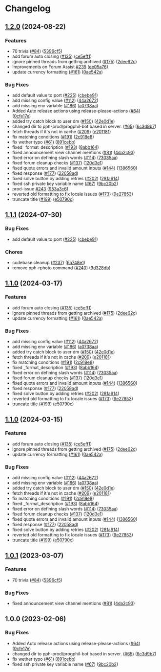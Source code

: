 # Changelog

## [1.2.0](https://github.com/caycun/progphil-bot/compare/v1.1.1...v1.2.0) (2024-08-22)


### Features

* 70 trivia ([#84](https://github.com/caycun/progphil-bot/issues/84)) ([5396cf5](https://github.com/caycun/progphil-bot/commit/5396cf53f355eb96f3c9562840c040595971aca7))
* add forum auto closing ([#135](https://github.com/caycun/progphil-bot/issues/135)) ([ce5eff1](https://github.com/caycun/progphil-bot/commit/ce5eff15dda5db9e6ba8d846ed7a58c7f71798a5))
* ignore pinned threads from getting archived ([#175](https://github.com/caycun/progphil-bot/issues/175)) ([2dee62c](https://github.com/caycun/progphil-bot/commit/2dee62c173265517022edc452e1e6822be641791))
* Improvements on Forum Assist [#235](https://github.com/caycun/progphil-bot/issues/235) ([ee05a76](https://github.com/caycun/progphil-bot/commit/ee05a76b1872197370c12e69e227efec127e087e))
* update currency formatting ([#161](https://github.com/caycun/progphil-bot/issues/161)) ([0ae542a](https://github.com/caycun/progphil-bot/commit/0ae542ae790e95f007709af4ae15051b2ab48944))


### Bug Fixes

* add default value to port ([#225](https://github.com/caycun/progphil-bot/issues/225)) ([cbebe91](https://github.com/caycun/progphil-bot/commit/cbebe9193b9096cebb66538338787a673f95eeee))
* add missing config value ([#112](https://github.com/caycun/progphil-bot/issues/112)) ([44a2672](https://github.com/caycun/progphil-bot/commit/44a26729fc439c676f140232ed25855a577125c1))
* add missing env variable ([#186](https://github.com/caycun/progphil-bot/issues/186)) ([a0738aa](https://github.com/caycun/progphil-bot/commit/a0738aa0f786eb68fe735da0228c3719cb863800))
* Added Auto release actions using release-please-actions ([#64](https://github.com/caycun/progphil-bot/issues/64)) ([0cfe17e](https://github.com/caycun/progphil-bot/commit/0cfe17e37e9f7132ebd10fda8cfb24457a373f2f))
* added try catch block to user dm ([#150](https://github.com/caycun/progphil-bot/issues/150)) ([42e0d1e](https://github.com/caycun/progphil-bot/commit/42e0d1eae8d8bbd9431dcbe5c9a41ade1f55d1c8))
* changed dir to pph-prod/progphil-bot based in server. ([#65](https://github.com/caycun/progphil-bot/issues/65)) ([6c3d9b7](https://github.com/caycun/progphil-bot/commit/6c3d9b78be12d3cc1fa253643d682b6313bfade7))
* fetch threads if it's not in cache ([#209](https://github.com/caycun/progphil-bot/issues/209)) ([e201181](https://github.com/caycun/progphil-bot/commit/e201181e9aeaa9aa068b6e1a7823e842ccb38bca))
* fix matching conditions ([#191](https://github.com/caycun/progphil-bot/issues/191)) ([2c918e8](https://github.com/caycun/progphil-bot/commit/2c918e8466e07e2a53de594e7de3311f8ba18a33))
* fix wether typo ([#61](https://github.com/caycun/progphil-bot/issues/61)) ([891cebb](https://github.com/caycun/progphil-bot/commit/891cebb305c6ac24d15919c8da49f478890c49b1))
* fixed _format_description ([#193](https://github.com/caycun/progphil-bot/issues/193)) ([8abb164](https://github.com/caycun/progphil-bot/commit/8abb164ac104e49a0369bee79e7f0b1989796643))
* fixed announcement view channel mentions ([#81](https://github.com/caycun/progphil-bot/issues/81)) ([4da2c93](https://github.com/caycun/progphil-bot/commit/4da2c93260a243557f2528abe85c2a255d643bcf))
* fixed error on defining slash words ([#114](https://github.com/caycun/progphil-bot/issues/114)) ([73035aa](https://github.com/caycun/progphil-bot/commit/73035aa7728c547a148c7645aad1f9c60045ef40))
* fixed forum cleanup checks ([#137](https://github.com/caycun/progphil-bot/issues/137)) ([120d3e1](https://github.com/caycun/progphil-bot/commit/120d3e1cf8ca08d358817639848bf867168e742e))
* fixed quote errors and invalid amount inputs ([#144](https://github.com/caycun/progphil-bot/issues/144)) ([1386560](https://github.com/caycun/progphil-bot/commit/138656049fb3421ee14002cbee0a1c8cf2bf5d0b))
* fixed response ([#177](https://github.com/caycun/progphil-bot/issues/177)) ([22058ad](https://github.com/caycun/progphil-bot/commit/22058adf82bdbdfa814629bb60b905d08ad16aae))
* fixed solve button by adding retries ([#202](https://github.com/caycun/progphil-bot/issues/202)) ([281a914](https://github.com/caycun/progphil-bot/commit/281a91462300c6139c77e04e19fef39130df22d0))
* fixed ssh private key variable name ([#67](https://github.com/caycun/progphil-bot/issues/67)) ([9bc20b2](https://github.com/caycun/progphil-bot/commit/9bc20b21b82ee0639f460c0d3e836f4a08ee5cb8))
* prod-issue [#243](https://github.com/caycun/progphil-bot/issues/243) ([953a3c6](https://github.com/caycun/progphil-bot/commit/953a3c6e203e8849959522205f54581855d7712f))
* reverted old formatting to fix locale issues ([#173](https://github.com/caycun/progphil-bot/issues/173)) ([9e27853](https://github.com/caycun/progphil-bot/commit/9e2785349e2d724015510419a2544aa9083fe617))
* truncate title ([#199](https://github.com/caycun/progphil-bot/issues/199)) ([e50790c](https://github.com/caycun/progphil-bot/commit/e50790c3035770312019af2770b6c9f0be18f706))

## [1.1.1](https://github.com/ProgrammingPhilippines/progphil-bot/compare/v1.1.0...v1.1.1) (2024-07-30)


### Bug Fixes

* add default value to port ([#225](https://github.com/ProgrammingPhilippines/progphil-bot/issues/225)) ([cbebe91](https://github.com/ProgrammingPhilippines/progphil-bot/commit/cbebe9193b9096cebb66538338787a673f95eeee))

### Chores

* codebase cleanup ([#237](https://github.com/ProgrammingPhilippines/progphil-bot/pull/234)) ([6a748e1](https://github.com/ProgrammingPhilippines/progphil-bot/commit/6a748e1c3f1d9c78cf50a95b4523d7c5462d3ae8))
* remove pph-rphoto command  ([#240](https://github.com/ProgrammingPhilippines/progphil-bot/pull/240)) ([9d328db](https://github.com/ProgrammingPhilippines/progphil-bot/commit/9d328dbba1c2b832b6c4149351cf45fca3f511a0))

## [1.1.0](https://github.com/ProgrammingPhilippines/progphil-bot/compare/v1.0.1...v1.1.0) (2024-03-17)


### Features

* add forum auto closing ([#135](https://github.com/ProgrammingPhilippines/progphil-bot/issues/135)) ([ce5eff1](https://github.com/ProgrammingPhilippines/progphil-bot/commit/ce5eff15dda5db9e6ba8d846ed7a58c7f71798a5))
* ignore pinned threads from getting archived ([#175](https://github.com/ProgrammingPhilippines/progphil-bot/issues/175)) ([2dee62c](https://github.com/ProgrammingPhilippines/progphil-bot/commit/2dee62c173265517022edc452e1e6822be641791))
* update currency formatting ([#161](https://github.com/ProgrammingPhilippines/progphil-bot/issues/161)) ([0ae542a](https://github.com/ProgrammingPhilippines/progphil-bot/commit/0ae542ae790e95f007709af4ae15051b2ab48944))


### Bug Fixes

* add missing config value ([#112](https://github.com/ProgrammingPhilippines/progphil-bot/issues/112)) ([44a2672](https://github.com/ProgrammingPhilippines/progphil-bot/commit/44a26729fc439c676f140232ed25855a577125c1))
* add missing env variable ([#186](https://github.com/ProgrammingPhilippines/progphil-bot/issues/186)) ([a0738aa](https://github.com/ProgrammingPhilippines/progphil-bot/commit/a0738aa0f786eb68fe735da0228c3719cb863800))
* added try catch block to user dm ([#150](https://github.com/ProgrammingPhilippines/progphil-bot/issues/150)) ([42e0d1e](https://github.com/ProgrammingPhilippines/progphil-bot/commit/42e0d1eae8d8bbd9431dcbe5c9a41ade1f55d1c8))
* fetch threads if it's not in cache ([#209](https://github.com/ProgrammingPhilippines/progphil-bot/issues/209)) ([e201181](https://github.com/ProgrammingPhilippines/progphil-bot/commit/e201181e9aeaa9aa068b6e1a7823e842ccb38bca))
* fix matching conditions ([#191](https://github.com/ProgrammingPhilippines/progphil-bot/issues/191)) ([2c918e8](https://github.com/ProgrammingPhilippines/progphil-bot/commit/2c918e8466e07e2a53de594e7de3311f8ba18a33))
* fixed _format_description ([#193](https://github.com/ProgrammingPhilippines/progphil-bot/issues/193)) ([8abb164](https://github.com/ProgrammingPhilippines/progphil-bot/commit/8abb164ac104e49a0369bee79e7f0b1989796643))
* fixed error on defining slash words ([#114](https://github.com/ProgrammingPhilippines/progphil-bot/issues/114)) ([73035aa](https://github.com/ProgrammingPhilippines/progphil-bot/commit/73035aa7728c547a148c7645aad1f9c60045ef40))
* fixed forum cleanup checks ([#137](https://github.com/ProgrammingPhilippines/progphil-bot/issues/137)) ([120d3e1](https://github.com/ProgrammingPhilippines/progphil-bot/commit/120d3e1cf8ca08d358817639848bf867168e742e))
* fixed quote errors and invalid amount inputs ([#144](https://github.com/ProgrammingPhilippines/progphil-bot/issues/144)) ([1386560](https://github.com/ProgrammingPhilippines/progphil-bot/commit/138656049fb3421ee14002cbee0a1c8cf2bf5d0b))
* fixed response ([#177](https://github.com/ProgrammingPhilippines/progphil-bot/issues/177)) ([22058ad](https://github.com/ProgrammingPhilippines/progphil-bot/commit/22058adf82bdbdfa814629bb60b905d08ad16aae))
* fixed solve button by adding retries ([#202](https://github.com/ProgrammingPhilippines/progphil-bot/issues/202)) ([281a914](https://github.com/ProgrammingPhilippines/progphil-bot/commit/281a91462300c6139c77e04e19fef39130df22d0))
* reverted old formatting to fix locale issues ([#173](https://github.com/ProgrammingPhilippines/progphil-bot/issues/173)) ([9e27853](https://github.com/ProgrammingPhilippines/progphil-bot/commit/9e2785349e2d724015510419a2544aa9083fe617))
* truncate title ([#199](https://github.com/ProgrammingPhilippines/progphil-bot/issues/199)) ([e50790c](https://github.com/ProgrammingPhilippines/progphil-bot/commit/e50790c3035770312019af2770b6c9f0be18f706))

## [1.1.0](https://github.com/ProgrammingPhilippines/progphil-bot/compare/v1.0.1...v1.1.0) (2024-03-15)


### Features

* add forum auto closing ([#135](https://github.com/ProgrammingPhilippines/progphil-bot/issues/135)) ([ce5eff1](https://github.com/ProgrammingPhilippines/progphil-bot/commit/ce5eff15dda5db9e6ba8d846ed7a58c7f71798a5))
* ignore pinned threads from getting archived ([#175](https://github.com/ProgrammingPhilippines/progphil-bot/issues/175)) ([2dee62c](https://github.com/ProgrammingPhilippines/progphil-bot/commit/2dee62c173265517022edc452e1e6822be641791))
* update currency formatting ([#161](https://github.com/ProgrammingPhilippines/progphil-bot/issues/161)) ([0ae542a](https://github.com/ProgrammingPhilippines/progphil-bot/commit/0ae542ae790e95f007709af4ae15051b2ab48944))


### Bug Fixes

* add missing config value ([#112](https://github.com/ProgrammingPhilippines/progphil-bot/issues/112)) ([44a2672](https://github.com/ProgrammingPhilippines/progphil-bot/commit/44a26729fc439c676f140232ed25855a577125c1))
* add missing env variable ([#186](https://github.com/ProgrammingPhilippines/progphil-bot/issues/186)) ([a0738aa](https://github.com/ProgrammingPhilippines/progphil-bot/commit/a0738aa0f786eb68fe735da0228c3719cb863800))
* added try catch block to user dm ([#150](https://github.com/ProgrammingPhilippines/progphil-bot/issues/150)) ([42e0d1e](https://github.com/ProgrammingPhilippines/progphil-bot/commit/42e0d1eae8d8bbd9431dcbe5c9a41ade1f55d1c8))
* fetch threads if it's not in cache ([#209](https://github.com/ProgrammingPhilippines/progphil-bot/issues/209)) ([e201181](https://github.com/ProgrammingPhilippines/progphil-bot/commit/e201181e9aeaa9aa068b6e1a7823e842ccb38bca))
* fix matching conditions ([#191](https://github.com/ProgrammingPhilippines/progphil-bot/issues/191)) ([2c918e8](https://github.com/ProgrammingPhilippines/progphil-bot/commit/2c918e8466e07e2a53de594e7de3311f8ba18a33))
* fixed _format_description ([#193](https://github.com/ProgrammingPhilippines/progphil-bot/issues/193)) ([8abb164](https://github.com/ProgrammingPhilippines/progphil-bot/commit/8abb164ac104e49a0369bee79e7f0b1989796643))
* fixed error on defining slash words ([#114](https://github.com/ProgrammingPhilippines/progphil-bot/issues/114)) ([73035aa](https://github.com/ProgrammingPhilippines/progphil-bot/commit/73035aa7728c547a148c7645aad1f9c60045ef40))
* fixed forum cleanup checks ([#137](https://github.com/ProgrammingPhilippines/progphil-bot/issues/137)) ([120d3e1](https://github.com/ProgrammingPhilippines/progphil-bot/commit/120d3e1cf8ca08d358817639848bf867168e742e))
* fixed quote errors and invalid amount inputs ([#144](https://github.com/ProgrammingPhilippines/progphil-bot/issues/144)) ([1386560](https://github.com/ProgrammingPhilippines/progphil-bot/commit/138656049fb3421ee14002cbee0a1c8cf2bf5d0b))
* fixed response ([#177](https://github.com/ProgrammingPhilippines/progphil-bot/issues/177)) ([22058ad](https://github.com/ProgrammingPhilippines/progphil-bot/commit/22058adf82bdbdfa814629bb60b905d08ad16aae))
* fixed solve button by adding retries ([#202](https://github.com/ProgrammingPhilippines/progphil-bot/issues/202)) ([281a914](https://github.com/ProgrammingPhilippines/progphil-bot/commit/281a91462300c6139c77e04e19fef39130df22d0))
* reverted old formatting to fix locale issues ([#173](https://github.com/ProgrammingPhilippines/progphil-bot/issues/173)) ([9e27853](https://github.com/ProgrammingPhilippines/progphil-bot/commit/9e2785349e2d724015510419a2544aa9083fe617))
* truncate title ([#199](https://github.com/ProgrammingPhilippines/progphil-bot/issues/199)) ([e50790c](https://github.com/ProgrammingPhilippines/progphil-bot/commit/e50790c3035770312019af2770b6c9f0be18f706))

## [1.0.1](https://github.com/ProgrammingPhilippines/progphil-bot/compare/v1.0.0...v1.0.1) (2023-03-07)


### Features

* 70 trivia ([#84](https://github.com/ProgrammingPhilippines/progphil-bot/issues/84)) ([5396cf5](https://github.com/ProgrammingPhilippines/progphil-bot/commit/5396cf53f355eb96f3c9562840c040595971aca7))


### Bug Fixes

* fixed announcement view channel mentions ([#81](https://github.com/ProgrammingPhilippines/progphil-bot/issues/81)) ([4da2c93](https://github.com/ProgrammingPhilippines/progphil-bot/commit/4da2c93260a243557f2528abe85c2a255d643bcf))

## 1.0.0 (2023-02-06)


### Bug Fixes

* Added Auto release actions using release-please-actions ([#64](https://github.com/ProgrammingPhilippines/progphil-bot/issues/64)) ([0cfe17e](https://github.com/ProgrammingPhilippines/progphil-bot/commit/0cfe17e37e9f7132ebd10fda8cfb24457a373f2f))
* changed dir to pph-prod/progphil-bot based in server. ([#65](https://github.com/ProgrammingPhilippines/progphil-bot/issues/65)) ([6c3d9b7](https://github.com/ProgrammingPhilippines/progphil-bot/commit/6c3d9b78be12d3cc1fa253643d682b6313bfade7))
* fix wether typo ([#61](https://github.com/ProgrammingPhilippines/progphil-bot/issues/61)) ([891cebb](https://github.com/ProgrammingPhilippines/progphil-bot/commit/891cebb305c6ac24d15919c8da49f478890c49b1))
* fixed ssh private key variable name ([#67](https://github.com/ProgrammingPhilippines/progphil-bot/issues/67)) ([9bc20b2](https://github.com/ProgrammingPhilippines/progphil-bot/commit/9bc20b21b82ee0639f460c0d3e836f4a08ee5cb8))
